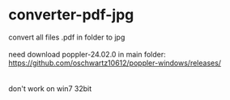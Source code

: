 # converter-pdf-jpg
convert all files .pdf in folder to jpg <br><br>
need download poppler-24.02.0 in main folder: <br>
https://github.com/oschwartz10612/poppler-windows/releases/ <br> <br> <br>
don't work on win7 32bit
